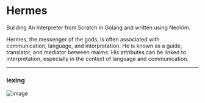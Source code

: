 # Hermes

Building An Interpreter from Scratch in Golang and written using NeoVim.

Hermes, the messenger of the gods, is often associated with communication, 
language, and interpretation. He is known as a guide, translator, and mediator 
between realms. His attributes can be linked to interpretation, especially in 
the context of language and communication.

---

### lexing
![image](https://github.com/chayandatta/Hermes/assets/32599474/e568f4e4-8722-4433-92e6-5f776b674198)
